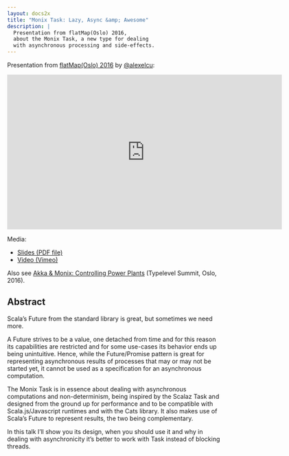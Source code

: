 ```yaml
---
layout: docs2x
title: "Monix Task: Lazy, Async &amp; Awesome"
description: |
  Presentation from flatMap(Oslo) 2016,
  about the Monix Task, a new type for dealing
  with asynchronous processing and side-effects.
---
```


Presentation from
[flatMap(Oslo) 2016](http://2016.flatmap.no/nedelcu.html#session)
by [@alexelcu](https://twitter.com/alexelcu):

<iframe src="https://player.vimeo.com/video/165922572" 
  width="640" height="360" class="presentation"
  frameborder="0" webkitallowfullscreen mozallowfullscreen allowfullscreen>
</iframe>

Media: 

- [Slides (PDF file)](/public/pdfs/Monix-Task.pdf)
- [Video (Vimeo)](https://vimeo.com/channels/flatmap2016/165922572)

Also see
[Akka &amp; Monix: Controlling Power Plants](./2016-akka-monix-typelevel.html)
(Typelevel Summit, Oslo, 2016).

## Abstract

Scala’s Future from the standard library is great, but sometimes we need more.

A Future strives to be a value, one detached from time and for
this reason its capabilities are restricted and for some use-cases
its behavior ends up being unintuitive. Hence, while the Future/Promise
pattern is great for representing asynchronous results of processes that
may or may not be started yet, it cannot be used as a specification
for an asynchronous computation.

The Monix Task is in essence about dealing with asynchronous
computations and non-determinism, being inspired by the Scalaz Task
and designed from the ground up for performance and to be compatible with
Scala.js/Javascript runtimes and with the Cats library. It also makes use of
Scala’s Future to represent results, the two being complementary.

In this talk I’ll show you its design, when you should use it and
why in dealing with asynchronicity it’s better to work with Task
instead of blocking threads.
